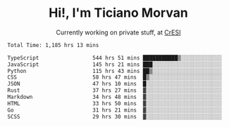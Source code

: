 <h1 align="center">Hi!, I'm Ticiano Morvan</h1>
<p align="center">Currently working on private stuff, at <a href="https://cresi.com.ar" target="_blank">CrESI</a></p>

<!--START_SECTION:waka-->

```txt
Total Time: 1,185 hrs 13 mins

TypeScript                 544 hrs 51 mins ███████████▒░░░░░░░░░░░░░   45.97 %
JavaScript                 145 hrs 21 mins ███░░░░░░░░░░░░░░░░░░░░░░   12.26 %
Python                     115 hrs 43 mins ██▒░░░░░░░░░░░░░░░░░░░░░░   09.76 %
CSS                        58 hrs 47 mins  █▒░░░░░░░░░░░░░░░░░░░░░░░   04.96 %
JSON                       47 hrs 10 mins  █░░░░░░░░░░░░░░░░░░░░░░░░   03.98 %
Rust                       37 hrs 27 mins  ▓░░░░░░░░░░░░░░░░░░░░░░░░   03.16 %
Markdown                   34 hrs 48 mins  ▓░░░░░░░░░░░░░░░░░░░░░░░░   02.94 %
HTML                       33 hrs 50 mins  ▓░░░░░░░░░░░░░░░░░░░░░░░░   02.86 %
Go                         31 hrs 21 mins  ▓░░░░░░░░░░░░░░░░░░░░░░░░   02.65 %
SCSS                       29 hrs 30 mins  ▓░░░░░░░░░░░░░░░░░░░░░░░░   02.49 %
```

<!--END_SECTION:waka-->
